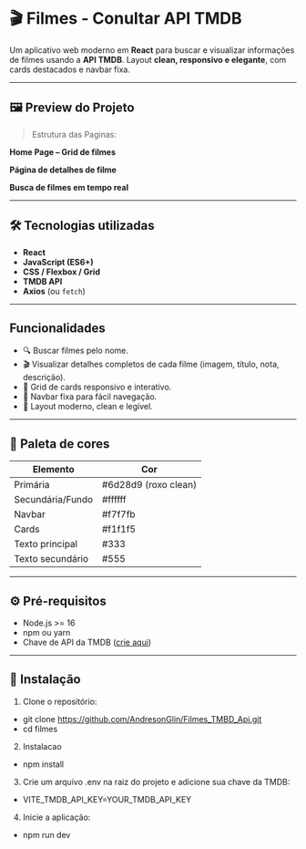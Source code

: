 # 🎬 Filmes -  Conultar API TMDB

Um aplicativo web moderno em **React** para buscar e visualizar informações de filmes usando a **API TMDB**. Layout **clean, responsivo e elegante**, com cards destacados e navbar fixa.  

---

## 🖼️ Preview do Projeto

> Estrutura das Paginas:

**Home Page – Grid de filmes**  


**Página de detalhes de filme**  


**Busca de filmes em tempo real**  


---

## 🛠 Tecnologias utilizadas

- **React**  
- **JavaScript (ES6+)**  
- **CSS / Flexbox / Grid**  
- **TMDB API**  
- **Axios** (ou `fetch`)  

---

## Funcionalidades

- 🔍 Buscar filmes pelo nome.  
- 🎬 Visualizar detalhes completos de cada filme (imagem, título, nota, descrição).  
- 📐 Grid de cards responsivo e interativo.  
- 📌 Navbar fixa para fácil navegação.  
- 🎨 Layout moderno, clean e legível.  

---

## 🎨 Paleta de cores

| Elemento        | Cor                 |
|-----------------|-------------------|
| Primária        | #6d28d9 (roxo clean) |
| Secundária/Fundo| #ffffff             |
| Navbar          | #f7f7fb             |
| Cards           | #f1f1f5             |
| Texto principal | #333                |
| Texto secundário| #555                |

---

## ⚙️ Pré-requisitos

- Node.js >= 16  
- npm ou yarn  
- Chave de API da TMDB ([crie aqui](https://www.themoviedb.org/))  

---

## 🚀 Instalação

1. Clone o repositório:

- git clone https://github.com/AndresonGlin/Filmes_TMBD_Api.git
- cd filmes

2. Instalacao 
- npm install

3. Crie um arquivo .env na raiz do projeto e adicione sua chave da TMDB: 
- VITE_TMDB_API_KEY=YOUR_TMDB_API_KEY

4. Inicie a aplicação: 
- npm run dev


